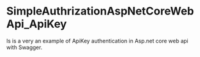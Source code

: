 # SimpleAuthrizationAspNetCoreWebApi_ApiKey

Is is a very an example of ApiKey authentication in Asp.net core web api with Swagger.
